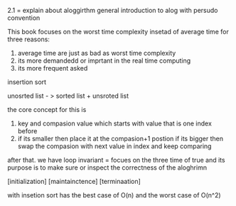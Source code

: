 2.1 = explain about aloggirthm general introduction to alog with persudo convention


This book focuses on the worst time complexity insetad of average time for three reasons:
  1. average time are just as bad as worst time complexity
  2. its more demandedd or imprtant in the real time  computing
  3. its more frequent asked


  insertion sort 

   unosrted list  - > sorted list + unsroted list 

   the core concept for this is 
   1. key and compasion value which starts with value that is one index before
   2. if its smaller then place it at the compasion+1 postion
      if its bigger then swap the compasion with next value in index and keep comparing



after that. we have loop invariant  = focues on the three time of true 
and its purpose is to make sure or inspect the correctness of the aloghrimn 

[initialization] [maintainctence] [terminaation]

with insetion sort has the best case of O(n)
and the worst case of O(n^2)


